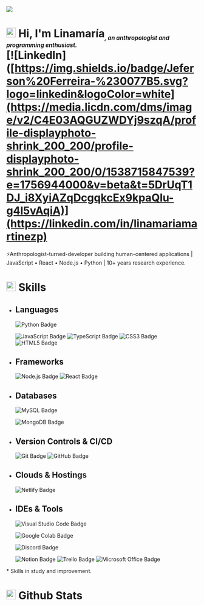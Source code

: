 [![](https://visitcount.itsvg.in/api?id=LinamariaMartinez&icon=0&color=0)](https://visitcount.itsvg.in)<br>
# <img src="https://media.giphy.com/media/TEnXkcsHrP4YedChhA/giphy.gif" width ="25"> <b>Hi, I'm Linamaría<sub style="font-size: 15px; font-style: italic">, an anthropologist and programming enthusiast.</sub><br> [![LinkedIn]([https://img.shields.io/badge/Jeferson%20Ferreira-%230077B5.svg?logo=linkedin&logoColor=white](https://media.licdn.com/dms/image/v2/C4E03AQGUZWDYj9szqA/profile-displayphoto-shrink_200_200/profile-displayphoto-shrink_200_200/0/1538715847539?e=1756944000&v=beta&t=5DrUqT1DJ_i8XyiAZqDcgqkcEx9kpaQlu-g4l5vAqiA)](https://linkedin.com/in/linamariamartinezp)</b>

⚡Anthropologist-turned-developer building human-centered applications | JavaScript • React • Node.js • Python | 10+ years research experience.<br>

# <img src="https://media2.giphy.com/media/QssGEmpkyEOhBCb7e1/giphy.gif?cid=ecf05e47a0n3gi1bfqntqmob8g9aid1oyj2wr3ds3mg700bl&rid=giphy.gif" width ="25"> <b>Skills</b>

- ## Languages
    <!--![C++ Badge](https://img.shields.io/badge/C++-%2300599C.svg?logo=c%2B%2B&logoColor=white&style=flat)-->
    <!--![Delphi Badge](https://img.shields.io/badge/Delphi-EE1F35?logo=delphi&logoColor=fff&style=flat)-->
    ![Python Badge](https://custom-icon-badges.demolab.com/badge/Python-000.svg?logo=python-colorful)
    <!--![Java Badge](https://custom-icon-badges.demolab.com/badge/Java-ED8B00.svg?logo=java-colorful)-->
    ![JavaScript Badge](https://img.shields.io/badge/Javascript*-%23323330.svg?&logo=javascript&logoColor=%23F7DF1E&style=flat)
    ![TypeScript Badge](https://img.shields.io/badge/TypeScript*-3178C6?logo=typescript&logoColor=fff&style=flat)
    ![CSS3 Badge](https://img.shields.io/badge/CSS3*-%231572B6.svg?&logo=css3&logoColor=white&style=flat)
    ![HTML5 Badge](https://img.shields.io/badge/HTML5*-%23E34F26.svg?&logo=html5&logoColor=white&style=flat)

- ## Frameworks
    <!--![Django Badge](https://img.shields.io/badge/Django-%23092E20.svg?&logo=django&logoColor=white&style=flat)-->
    <!--![DjangoREST Badge](https://img.shields.io/badge/Django-REST*-ff1709?&logo=django&logoColor=white&color=ff1709&labelColor=gray&style=flat) -->
    <!--![Flask Badge](https://img.shields.io/badge/Flask-%23000.svg?&logo=flask&logoColor=white&style=flat)-->
    <!--![Spring Badge](https://img.shields.io/badge/Spring-%236DB33F.svg?&logo=spring&logoColor=white&style=flat)-->
    ![Node.js Badge](https://img.shields.io/badge/Node.js*-393?logo=nodedotjs&logoColor=fff&style=flat)
    ![React Badge](https://img.shields.io/badge/React*-%2320232a.svg?&logo=react&logoColor=%2361DAFB&style=flat)
    <!--![Selenium Badge](https://img.shields.io/badge/Selenium-43B02A?logo=selenium&logoColor=fff&style=flat)-->

- ## Databases
    ![MySQL Badge](https://img.shields.io/badge/MySQL-%2300f.svg?&logo=mysql&logoColor=white&style=flat)
    <!--![Firebird Badge](https://custom-icon-badges.demolab.com/badge/Firebird-gray.svg?logo=firebird) -->
    ![MongoDB Badge](https://img.shields.io/badge/MongoDB-%234ea94b.svg?&logo=mongodb&logoColor=white&style=flat)
    <!--![Redis Badge](https://img.shields.io/badge/Redis*-%23DD0031.svg?&logo=redis&logoColor=white&style=flat) -->
    <!--![Postgres Badge](https://img.shields.io/badge/Postgres-%23316192.svg?&logo=postgresql&logoColor=white&style=flat) -->
    <!--![SQLite Badge](https://img.shields.io/badge/SQLite-%2307405e.svg?&logo=sqlite&logoColor=white&style=flat)-->
    <!--![Firebase Badge](https://img.shields.io/badge/Firebase*-%23039BE5.svg?&logo=firebase&style=flat) -->

- ## Version Controls & CI/CD
    ![Git Badge](https://img.shields.io/badge/Git-F05032?logo=git&logoColor=fff&style=flat)
    ![GitHub Badge](https://img.shields.io/badge/GitHub-181717?logo=github&logoColor=fff&style=flat)
    <!--![Git Extensions Badge](https://img.shields.io/badge/Git%20Extensions-212121?logo=gitextensions&logoColor=fff&style=flat)-->
    <!--![TortoiseSVN Badge](https://custom-icon-badges.demolab.com/badge/TortoiseSVN-89A3CC.svg?logo=tortoisesvn&logoColor=fff)-->
    <!--![Jenkins Badge](https://img.shields.io/badge/Jenkins-%232C5263.svg?&logo=jenkins&logoColor=white&style=flat) -->
    <!--![Docker Badge](https://img.shields.io/badge/Docker*-2496ED?logo=docker&logoColor=fff&style=flat)-->
    <!--![Azure DevOps Badge](https://img.shields.io/badge/Azure%20DevOps-0078D7?logo=azuredevops&logoColor=fff&style=flat)-->

- ## Clouds & Hostings
    ![Netlify Badge](https://img.shields.io/badge/Netlify-%23000000.svg?&logo=netlify&logoColor=00C7B7&style=flat)
    <!--![Heroku Badge](https://img.shields.io/badge/Heroku-%23430098.svg?&logo=heroku&logoColor=white&style=flat) -->
    <!--![Apache Badge](https://img.shields.io/badge/Apache-C71A36?&logo=Apache&logoColor=white&style=flat) -->
    <!--![Gunicorn Badge](https://img.shields.io/badge/Gunicorn-499848?logo=gunicorn&logoColor=fff&style=flat)-->

- ## IDEs & Tools
    ![Visual Studio Code Badge](https://img.shields.io/badge/Visual%20Studio%20Code-007ACC?logo=visualstudiocode&logoColor=fff&style=flat)
    <!--![PyCharm Badge](https://img.shields.io/badge/PyCharm-000?logo=pycharm&logoColor=fff&style=flat)-->
    <!--![IntelliJ IDEA Badge](https://img.shields.io/badge/IntelliJ%20IDEA-000?logo=intellijidea&logoColor=fff&style=flat)-->
    <!--![Jupyter Badge](https://img.shields.io/badge/Jupyter-F37626?logo=jupyter&logoColor=fff&style=flat)-->
    <!--![Sublime Text Badge](https://img.shields.io/badge/Sublime%20Text-FF9800?logo=sublimetext&logoColor=fff&style=flat)-->
    <!--![Embarcadero Badge](https://img.shields.io/badge/Embarcadero-ED1F35?logo=embarcadero&logoColor=fff&style=flat)-->
    ![Google Colab Badge](https://img.shields.io/badge/Google%20Colab-F9AB00?logo=googlecolab&logoColor=fff&style=flat)
    <!--![DBeaver Badge](https://custom-icon-badges.demolab.com/badge/DBeaver-897263.svg?logo=dbeaver)-->
    <!--![IBExpert Badge](https://custom-icon-badges.demolab.com/badge/IBExpert-gray.svg?logo=ibexpert)-->
    <!--![Postman Badge](https://img.shields.io/badge/Postman-FF6C37?logo=postman&logoColor=fff&style=flat)-->
    <!--![Chocolatey Badge](https://img.shields.io/badge/Chocolatey-80B5E3?logo=chocolatey&logoColor=fff&style=flat)-->
    <!--![OpenVPN Badge](https://img.shields.io/badge/OpenVPN-EA7E20?logo=openvpn&logoColor=fff&style=flat)-->
    ![Discord Badge](https://img.shields.io/badge/Discord-5865F2?logo=discord&logoColor=fff&style=flat)
    <!--![Slack Badge](https://img.shields.io/badge/Slack-4A154B?logo=slack&logoColor=fff&style=flat)-->
    ![Notion Badge](https://img.shields.io/badge/Notion-000?logo=notion&logoColor=fff&style=flat)
    ![Trello Badge](https://img.shields.io/badge/Trello-0052CC?logo=trello&logoColor=fff&style=flat)
    ![Microsoft Office Badge](https://img.shields.io/badge/Microsoft%20Office-D83B01?logo=microsoftoffice&logoColor=fff&style=flat)

\* Skills in study and improvement.
# <img src="https://media.giphy.com/media/iY8CRBdQXODJSCERIr/giphy.gif" width="25"> <b>Github Stats</b>

<!--![](https://github-readme-stats.vercel.app/api?username=jeffdevx&theme=dracula&hide_border=true&include_all_commits=true&count_private=true)<br/>
![](https://github-readme-streak-stats.herokuapp.com/?user=jeffdevx&theme=dracula&hide_border=true)<br/>
![](https://github-readme-stats.vercel.app/api/top-langs/?username=jeffdevx&theme=dracula&hide_border=true&include_all_commits=true&count_private=true&layout=compact)

------
Credit: [jeffdevx](https://github.com/jeffdevx)

Last Edited on: 23/07/2023-->
